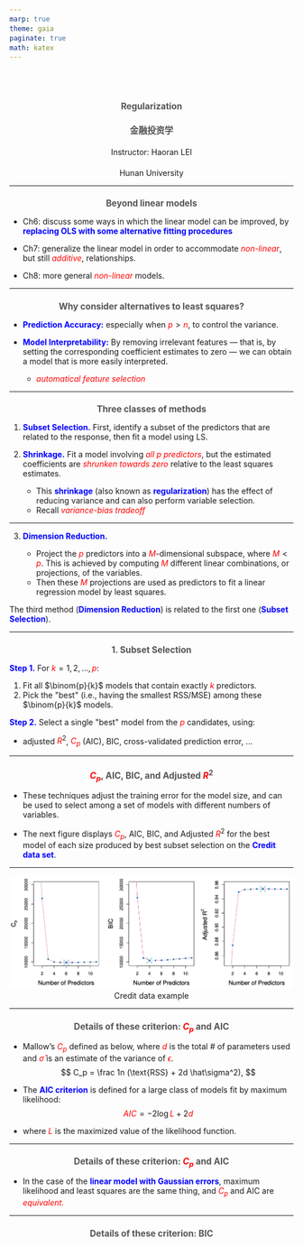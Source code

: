```yaml
---
marp: true
theme: gaia
paginate: true
math: katex
---
```


<style>
:root {
  font-family: "Fira Sans", "LXGW WenKai";
}

h1, h2, h3 {
  text-align: center;
}

h1 {
  font-size: 1.1em;
  color: #555;    
}

h2, h3 {
  font-size: 1em;
  font-weight: normal;
}

b, strong {
   color: blue;
}

b, em {
   color: red;
}

.columns {
    display: grid;
    grid-template-columns: repeat(2, minmax(0, 1fr));
    gap: 1rem;
}

</style>    

<!-- _theme: reveal -->
<br><br>


# Regularization

# 金融投资学

## Instructor: Haoran LEI

## Hunan University

---

# Beyond linear models

- Ch6: discuss some ways in which the
linear model can be improved, by **replacing OLS with some alternative fitting procedures**


- Ch7: generalize the linear
model in order to accommodate *non-linear*, but still
*additive*, relationships.

- Ch8: more general *non-linear* models.

---

# Why consider alternatives to least squares?

- **Prediction Accuracy:** 
especially when $p > n$, to control the
variance.

- **Model Interpretability:**
By removing irrelevant features —
that is, by setting the corresponding coefficient estimates
to zero — we can obtain a model that is more easily
interpreted. 
   - *automatical feature selection*

---

# Three classes of methods

1. **Subset Selection.**
First, identify a subset of the predictors
that are related to the response, then fit a model using LS.

1. **Shrinkage.**
Fit a model involving *all p predictors*, but
the estimated coefficients are *shrunken towards zero*
relative to the least squares estimates. 
   - This **shrinkage** (also
     known as **regularization**) has the effect of reducing variance
     and can also perform variable selection.
   - Recall *variance-bias  tradeoff*

---

3. **Dimension Reduction.** 

   - Project the $p$ predictors into a
     $M$-dimensional subspace, where $M < p$. 
     This is achieved by
     computing $M$ different linear combinations, or projections,
     of the variables. 
   - Then these $M$ projections are used as
     predictors to fit a linear regression model by least squares.


The third method (**Dimension Reduction**) is related to the first one (**Subset Selection**).

---

# 1. Subset Selection

**Step 1.** For $k=1,2,..., p$:
   1. Fit all $\binom{p}{k}$ models that contain exactly $k$ predictors.
   2. Pick the "best" (i.e., having the smallest RSS/MSE) among these $\binom{p}{k}$ models.


**Step 2.** Select a single "best" model from the $p$ candidates, using:
   - adjusted $R^2$, $C_p$ (AIC), BIC,  cross-validated prediction error, ...


---

# $C_p$, AIC, BIC, and Adjusted $R^2$


- These techniques adjust the training error for the model
size, and can be used to select among a set of models with
different numbers of variables.

- The next figure displays $C_p$, AIC, BIC, and Adjusted $R^2$ for the
best model of each size produced by best subset selection
on the **Credit data set**.

---


<center>

![width:1200](fig/credit2.png)   
Credit data example

</center>

---

# Details of these criterion: $C_p$ and AIC

- Mallow’s $C_p$ defined as below,
where $d$ is the total # of parameters used and
$\hat\sigma$ is 
an estimate of the variance of $\epsilon$.
$$
C_p = \frac 1n (\text{RSS} + 2d \hat\sigma^2),
$$

-  The **AIC criterion** is defined for a large class of models fit by maximum likelihood:
$$
AIC = −2 \log L + 2  d
$$
- where $L$ is the maximized value of the likelihood function.

---

# Details of these criterion: $C_p$ and AIC


- In the case of the **linear model with Gaussian errors**,
maximum likelihood and least squares are the same thing,
and $C_p$ and AIC are *equivalent.*

---

# Details of these criterion: BIC











